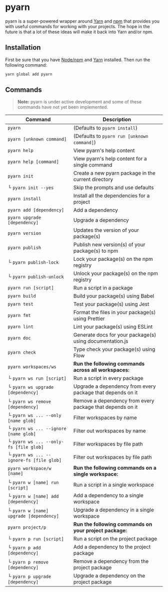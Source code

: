 # pyarn

pyarn is a super-powered wrapper around [Yarn](https://yarnpkg.com/) and
[npm](https://www.npmjs.com/) that provides you with useful commands for
working with your projects. The hope in the future is that a lot of these ideas
will make it back into Yarn and/or npm.

## Installation

First be sure that you have [Node/npm](https://nodejs.org/) and [Yarn](https://yarnpkg.com/docs/install/) installed. Then run the following command:

```sh
yarn global add pyarn
```

## Commands

> **Note:** pyarn is under active development and some of these commands have
> not yet been implemented.

| Command                                  | Description                                                |
| ---------------------------------------- | ---------------------------------------------------------- |
| `pyarn`                                  | (Defaults to `pyarn install`)                              |
| `pyarn [unknown command]`                | (Defaults to `pyarn run [unknown command]`)                |
| `pyarn help`                             | View pyarn's help content                                  |
| `pyarn help [command]`                   | View pyarn's help content for a single command             |
| `pyarn init`                             | Create a new pyarn package in the current directory        |
| └ `pyarn init --yes`                     | Skip the prompts and use defaults                          |
| `pyarn install`                          | Install all the dependencies for a project                 |
| `pyarn add [dependency]`                 | Add a dependency                                           |
| `pyarn upgrade [dependency]`             | Upgrade a dependency                                       |
| `pyarn version`                          | Updates the version of your package(s)                     |
| `pyarn publish`                          | Publish new version(s) of your package(s) to npm           |
| └ `pyarn publish-lock`                   | Lock your package(s) on the npm registry                   |
| └ `pyarn publish-unlock`                 | Unlock your package(s) on the npm registry                 |
| `pyarn run [script]`                     | Run a script in a package                                  |
| `pyarn build`                            | Build your package(s) using Babel                          |
| `pyarn test`                             | Test your package(s) using Jest                            |
| `pyarn fmt`                              | Format the files in your package(s) using Prettier         |
| `pyarn lint`                             | Lint your package(s) using ESLint                          |
| `pyarn doc`                              | Generate docs for your package(s) using documentation.js   |
| `pyarn check`                            | Type check your package(s) using Flow                      |
| `pyarn workspaces/ws`                    | **Run the following commands across all workspaces:**      |
| └ `pyarn ws run [script]`                | Run a script in every package                              |
| └ `pyarn ws upgrade [dependency]`        | Upgrade a dependency from every package that depends on it |
| └ `pyarn ws remove [dependency]`         | Remove a dependency from every package that depends on it  |
| └ `pyarn ws ... --only [name glob]`      | Filter workspaces by name                                  |
| └ `pyarn ws ... --ignore [name glob]`    | Filter out workspaces by name                              |
| └ `pyarn ws ... --only-fs [file glob]`   | Filter workspaces by file path                             |
| └ `pyarn ws ... --ignore-fs [file glob]` | Filter out workspaces by file path                         |
| `pyarn workspace/w [name]`               | **Run the following commands on a single workspace:**      |
| └ `pyarn w [name] run [script]`          | Run a script in a single workspace                         |
| └ `pyarn w [name] add [dependency]`      | Add a dependency to a single workspace                     |
| └ `pyarn w [name] upgrade [dependency]`  | Upgrade a dependency in a single workspace                 |
| `pyarn project/p`                        | **Run the following commands on your project package:**    |
| └ `pyarn p run [script]`                 | Run a script on the project package                        |
| └ `pyarn p add [dependency]`             | Add a dependency to the project package                    |
| └ `pyarn p remove [dependency]`          | Remove a dependency from the project package               |
| └ `pyarn p upgrade [dependency]`         | Upgrade a dependency on the project package                |
